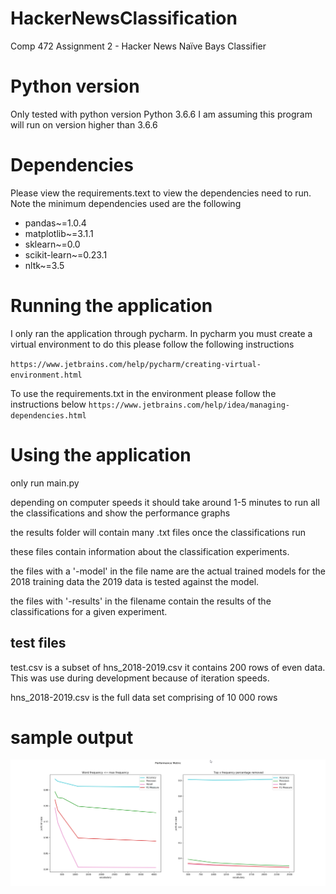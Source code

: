 # HackerNewsClassification
Comp 472 Assignment 2 - Hacker News Naïve Bays Classifier

# Python version 
Only tested with python version Python 3.6.6
I am assuming this program will run on version higher than 3.6.6

# Dependencies
Please view the requirements.text to view the dependencies need to run.
Note the minimum dependencies used are the following

- pandas~=1.0.4
- matplotlib~=3.1.1
- sklearn~=0.0
- scikit-learn~=0.23.1
- nltk~=3.5

# Running the application

I only ran the application through pycharm. In pycharm you must create a virtual environment
to do this please follow the following instructions

`https://www.jetbrains.com/help/pycharm/creating-virtual-environment.html`

To use the requirements.txt in the environment please follow the instructions below
`https://www.jetbrains.com/help/idea/managing-dependencies.html` 


# Using the application

only run main.py

depending on computer speeds it should take around 1-5 minutes to run all the classifications and show the performance
graphs

the results folder will contain many .txt files once the classifications run

these files contain information about the classification experiments.

the files with a '-model' in the file name are the actual trained models for the 2018 training data
the 2019 data is tested against the model.

the files with '-results' in the filename contain the results of the classifications for a given 
experiment.

## test files
test.csv is a subset of hns_2018-2019.csv it contains 200 rows of even data. This was use during development because
of iteration speeds.

hns_2018-2019.csv is the full data set comprising of 10 000 rows


# sample output

![ScreenShot 1](images/screen_shot_1.png?raw=true)






